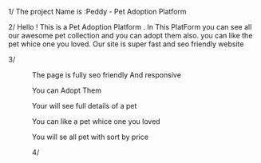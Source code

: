 1/ The project Name is :Peddy - Pet Adoption Platform


2/ Hello ! This is a Pet Adoption Platform . In This PlatForm you can see all our awesome pet collection and you can adopt them also. you can like the pet whice one you loved. Our  site is super fast and seo friendly website


3/ 
<ul>
    <ol>The page is fully seo friendly And responsive</ol>
    <ol>You can Adopt Them</ol>
    <ol>Your will see full details of a pet</ol>
    <ol>You can like a pet whice one you loved</ol>
    <ol>You will se all pet with sort by price</ol>
<ul>



4/ 
